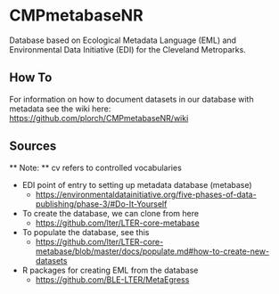 # CMPmetabaseNR
Database based on Ecological Metadata Language (EML) and Environmental Data Initiative (EDI) for the Cleveland Metroparks.

## How To
For information on how to document datasets in our database with metadata see the wiki here: 
https://github.com/plorch/CMPmetabaseNR/wiki

## Sources

** Note: ** cv refers to controlled vocabularies

* EDI point of entry to setting up metadata database (metabase)
    * https://environmentaldatainitiative.org/five-phases-of-data-publishing/phase-3/#Do-It-Yourself
* To create the database, we can clone from here
    * https://github.com/lter/LTER-core-metabase
* To populate the database, see this
   * https://github.com/lter/LTER-core-metabase/blob/master/docs/populate.md#how-to-create-new-datasets
* R packages for creating EML from the database
    * https://github.com/BLE-LTER/MetaEgress
